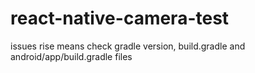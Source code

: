 # react-native-camera-test

issues rise means check gradle version, build.gradle and android/app/build.gradle files
